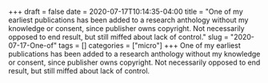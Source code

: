 +++draft = falsedate = 2020-07-17T10:14:35-04:00title = "One of my earliest publications has been added to a research anthology without my knowledge or consent, since publisher owns copyright. Not necessarily opposed to end result, but still miffed about lack of control."slug = "2020-07-17-One-of"tags = []categories = ["micro"]+++One of my earliest publications has been added to a research anthology without my knowledge or consent, since publisher owns copyright. Not necessarily opposed to end result, but still miffed about lack of control.